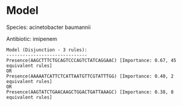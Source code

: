 
# Model

Species: acinetobacter baumannii

Antibiotic: imipenem

```
Model (Disjunction - 3 rules):
------------------------------
Presence(AAGCTTTCTGCAGTCCCAGTCTATCAGGAAC) [Importance: 0.67, 45 equivalent rules]
OR
Presence(AAAAATCATTCTCATTAATGTTCGTATTTGG) [Importance: 0.40, 2 equivalent rules]
OR
Presence(AAGTATCTGAACAAGCTGGACTGATTAAAGC) [Importance: 0.38, 8 equivalent rules]

```


